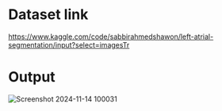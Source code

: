 # Dataset link
https://www.kaggle.com/code/sabbirahmedshawon/left-atrial-segmentation/input?select=imagesTr
##

# Output

![Screenshot 2024-11-14 100031](https://github.com/user-attachments/assets/9ef61106-78e2-4810-8ce6-b0e3c44eb2af)
